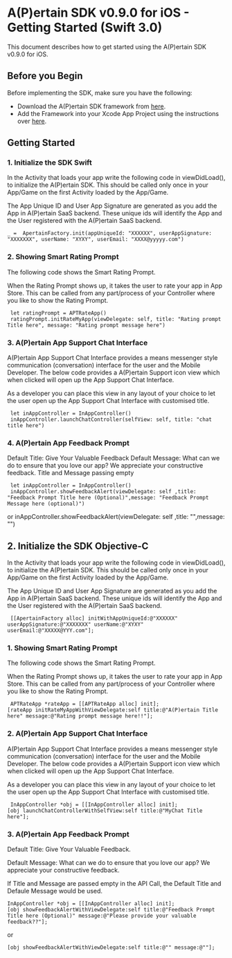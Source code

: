 A(P)ertain SDK v0.9.0 for iOS - Getting Started (Swift 3.0)
========================================================================

This document describes how to get started using the A(P)ertain SDK v0.9.0 for iOS.

Before you Begin
----------------

Before implementing the SDK, make sure you have the following:

* Download the A(P)ertain SDK framework from [here](https://github.com/jkltech/apertain-sdk-ios).
* Add the Framework into your Xcode App Project using the instructions over [here](https://github.com/jkltech/apertain-sdk-ios/blob/master/XCode_Instructions.md).

Getting Started
---------------

	
### 1. Initialize the SDK Swift

In the Activity that loads your app write the following code in viewDidLoad(), to initialize the A(P)ertain SDK. This should be called only once in your App/Game on the first Activity loaded by the App/Game.
	
The App Unique ID and User App Signature are generated as you add the App in A(P)ertain SaaS backend. These unique ids will identify the App and the User registered with the A(P)ertain SaaS backend.

	_ =  ApertainFactory.init(appUniqueId: "XXXXXX", userAppSignature: "XXXXXXX", userName: "XYXY", userEmail: "XXXX@yyyyy.com")
	
### 2. Showing Smart Rating Prompt

The following code shows the Smart Rating Prompt.

When the Rating Prompt shows up, it takes the user to rate your app in App Store. This can be called from any part/process of your Controller where you like to show the Rating Prompt.

	 let ratingPrompt = APTRateApp()
     ratingPrompt.initRateMyApp(viewDelegate: self, title: "Rating prompt Title here", message: "Rating prompt message here")
### 3. A(P)ertain App Support Chat Interface

A(P)ertain App Support Chat Interface provides a means messenger style communication (conversation) interface for the user and the Mobile Developer. The below code provides a A(P)ertain Support icon view which when clicked will open up the App Support Chat Interface. 

As a developer you can place this view in any layout of your choice to let the user open up the App Support Chat Interface with customised  title.

     let inAppController = InAppController()
     inAppController.launchChatController(selfView: self, title: "chat title here")


### 4. A(P)ertain App Feedback Prompt
Default Title: Give Your Valuable Feedback
Default Message: What can we do to ensure that you love our app? We appreciate your constructive feedback.
Title and Message passing empty 
      
     let inAppController = InAppController()
     inAppController.showFeedbackAlert(viewDelegate: self ,title:  "Feedback Prompt Title here (Optional)",message: "Feedback Prompt Message here (optional)")
or
     inAppController.showFeedbackAlert(viewDelegate: self ,title:  "",message: "")

## 2. Initialize the SDK Objective-C
In the Activity that loads your app write the following code in viewDidLoad(), to initialize the A(P)ertain SDK. This should be called only once in your App/Game on the first Activity loaded by the App/Game.
	
The App Unique ID and User App Signature are generated as you add the App in A(P)ertain SaaS backend. These unique ids will identify the App and the User registered with the A(P)ertain SaaS backend.

	 [[ApertainFactory alloc] initWithAppUniqueId:@"XXXXXX" userAppSignature:@"XXXXXXX" userName:@"XYXY" userEmail:@"XXXXX@YYY.com"];

### 1. Showing Smart Rating Prompt

The following code shows the Smart Rating Prompt.

When the Rating Prompt shows up, it takes the user to rate your app in App Store. This can be called from any part/process of your Controller where you like to show the Rating Prompt.

	 APTRateApp *rateApp = [[APTRateApp alloc] init];
    [rateApp initRateMyAppWithViewDelegate:self title:@"A(P)ertain Title here" message:@"Rating prompt message here!!"];
### 2. A(P)ertain App Support Chat Interface

A(P)ertain App Support Chat Interface provides a means messenger style communication (conversation) interface for the user and the Mobile Developer. The below code provides a A(P)ertain Support icon view which when clicked will open up the App Support Chat Interface. 

As a developer you can place this view in any layout of your choice to let the user open up the App Support Chat Interface with customised  title.

     InAppController *obj = [[InAppController alloc] init];
    [obj launchChatControllerWithSelfView:self title:@"MyChat Title here"];


### 3. A(P)ertain App Feedback Prompt

Default Title: Give Your Valuable Feedback.

Default Message: What can we do to ensure that you love our app? We appreciate your constructive feedback.

If Title and Message are passed empty in the API Call, the Default Title and Defaule Message would be used.
      
	InAppController *obj = [[InAppController alloc] init];
    [obj showFeedbackAlertWithViewDelegate:self title:@"Feedback Prompt Title here (Optional)" message:@"Please provide your valuable feedback??"];
	
or

	[obj showFeedbackAlertWithViewDelegate:self title:@"" message:@""];
